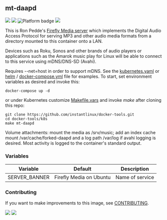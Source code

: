 ## mt-daapd
[![](https://img.shields.io/docker/v/instantlinux/mt-daapd?sort=date)](https://hub.docker.com/r/instantlinux/mt-daapd/tags "Version badge") [![](https://img.shields.io/docker/image-size/instantlinux/mt-daapd?sort=date)](https://github.com/instantlinux/docker-tools/tree/main/images/mt-daapd "Image badge") ![](https://img.shields.io/badge/platform-amd64%20arm64%20arm%2Fv6%20arm%2Fv7-blue "Platform badge") [![](https://img.shields.io/badge/dockerfile-latest-blue)](https://gitlab.com/instantlinux/docker-tools/-/blob/main/images/mt-daapd/Dockerfile "dockerfile")

This is Ron Pedde's [Firefly Media server](https://en.wikipedia.org/wiki/Firefly_Media_Server) which implements the Digital Audio Access Protocol for serving MP3 and other audio media formats from a directory mounted to this container onto a LAN.

Devices such as Roku, Sonos and other brands of audio players or applications such as the Amarok music play for Linux will be able to connect to this service using mDNS/DNS-SD (Avahi).

Requires --net=host in order to support mDNS. See the [kubernetes.yaml](https://github.com/instantlinux/docker-tools/blob/main/images/mt-daapd/kubernetes.yaml) or [helm](https://github.com/instantlinux/docker-tools/tree/main/images/mt-daapd/helm) / [docker-compose.yml](docker-compose.yml) file for examples. To start, set environment variables as desired and invoke this:

~~~
docker-compose up -d
~~~
or under Kubernetes customize [Makefile.vars](https://github.com/instantlinux/docker-tools/blob/main/k8s/Makefile.vars) and invoke _make_ after cloning this repo:
~~~
git clone https://github.com/instantlinux/docker-tools.git
cd docker-tools/k8s
make mt-daapd
~~~

Volume attachments: mount the media as /srv/music; add an index cache mount /var/cache/forked-daapd and a log path /var/log if avahi logging is desired. Most activity is logged to the container's standard output.

### Variables

| Variable | Default | Description |
| -------- | ------- | ----------- |
| SERVER_BANNER | Firefly Media on Ubuntu | Name of service |

### Contributing

If you want to make improvements to this image, see [CONTRIBUTING](https://github.com/instantlinux/docker-tools/blob/main/CONTRIBUTING.md).

[![](https://img.shields.io/badge/license-GPL--2.0-red.svg)](https://choosealicense.com/licenses/gpl-2.0/ "License badge") [![](https://img.shields.io/badge/code-ejurgensen%2Fforked_daapd-blue.svg)](https://github.com/ejurgensen/forked-daapd "Code repo")
